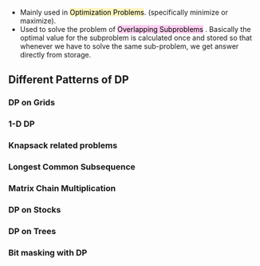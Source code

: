 - Mainly used in <mark style="background: #FFF3A3A6;">Optimization Problems</mark>. (specifically minimize or maximize).
- Used to solve the problem of <mark style="background: #FFB8EBA6;">Overlapping Subproblems</mark> . Basically the optimal value for the subproblem is calculated once and stored so that whenever we have to solve the same sub-problem, we get answer directly from storage.


## Different Patterns of DP

### DP on Grids

### 1-D DP

### Knapsack related problems

### Longest Common Subsequence 

### Matrix Chain Multiplication

### DP on Stocks

### DP on Trees

### Bit masking with DP


